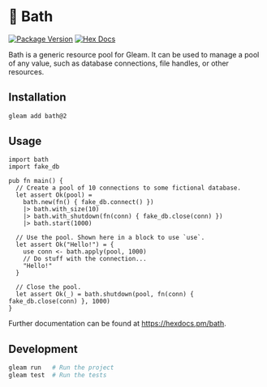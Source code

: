 # 🛁 Bath

[![Package Version](https://img.shields.io/hexpm/v/bath)](https://hex.pm/packages/bath)
[![Hex Docs](https://img.shields.io/badge/hex-docs-ffaff3)](https://hexdocs.pm/bath/)

Bath is a generic resource pool for Gleam. It can be used to manage a pool of
any value, such as database connections, file handles, or other resources.

## Installation

```sh
gleam add bath@2
```

## Usage

```gleam
import bath
import fake_db

pub fn main() {
  // Create a pool of 10 connections to some fictional database.
  let assert Ok(pool) =
    bath.new(fn() { fake_db.connect() })
    |> bath.with_size(10)
    |> bath.with_shutdown(fn(conn) { fake_db.close(conn) })
    |> bath.start(1000)

  // Use the pool. Shown here in a block to use `use`.
  let assert Ok("Hello!") = {
    use conn <- bath.apply(pool, 1000)
    // Do stuff with the connection...
    "Hello!"
  }

  // Close the pool.
  let assert Ok(_) = bath.shutdown(pool, fn(conn) { fake_db.close(conn) }, 1000)
}
```

Further documentation can be found at <https://hexdocs.pm/bath>.

## Development

```sh
gleam run   # Run the project
gleam test  # Run the tests
```
